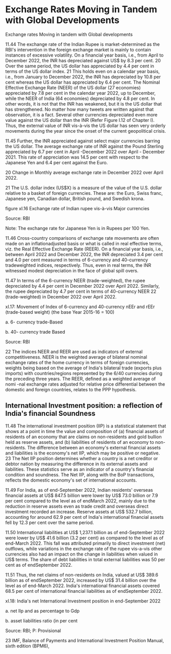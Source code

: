 # Exchange Rates Moving in Tandem with Global Developments

Exchange rates Moving in tandem with Global developments

11.44  The exchange rate of the Indian Rupee is market-determined as the RBI's intervention in the foreign exchange market is mainly to contain instances of excessive volatility. On a financial year basis, i.e., from  April to December 2022, the INR has depreciated against US$ by 8.3 per cent. 20 Over the same period, the US dollar has appreciated by 4.4 per cent in terms of the US dollar index. 21 This holds even on a calendar year basis, i.e., from January to December 2022, the INR has depreciated by 10.8 per cent whereas the US dollar has appreciated by 6.4 per cent. The Nominal Effective Exchange Rate  (NEER) of the US dollar (27 economies)  appreciated by 7.8  per cent in  the calendar year 2022, up to December, while the NEER of India (64 economies) depreciated by 4.8 per cent. In other words, it is not that the INR has weakened, but it is the US dollar that has strengthened. No matter how many tweets are written against that observation, it is a fact. Several other currencies depreciated even more value against the US dollar than the INR (Refer Figure I.12 of Chapter I). Thus, the external value of INR vis-à-vis the US dollar has seen very orderly movements during the year since the onset of the current geopolitical crisis.

11.45   Further, the INR appreciated against select major currencies barring the US dollar.  The average exchange rate of INR against the Pound Sterling appreciated by 6.7 per cent in April -December 2022 over April - December 2021. This rate of appreciation was 14.5 per cent with respect to the Japanese Yen and 6.4 per cent against the Euro.

20  Change in Monthly average exchange rate in December 2022 over April 2022.

21 The U.S. dollar index (US$X) is a measure of the value of the U.S. dollar relative to a basket of foreign currencies. These are: the Euro, Swiss franc, Japanese yen, Canadian dollar, British pound, and Swedish krona.

figure xI.16 Exchange rate of Indian rupee vis-à-vis Major currencies

<!-- image -->

Source: RBI

Note: The exchange rate for Japanese Yen is in Rupees per 100 Yen.

11.46  Cross-country comparisons of exchange rate movements are often made on an inflationadjusted basis or what is called in real effective terms, viz. the Real Effective Exchange Rate (REER).  On  a  financial  year  basis,  i.e.,  between April  2022  and  December  2022,  the  INR depreciated 3.4 per cent and 4.0 per cent measured in terms of 6-currency and 40-currency tradeweighted indices, respectively. Thus, even in real terms, the INR witnessed modest depreciation in the face of global spill overs.

11.47  In terms of the 6-currency NEER (trade-weighted), the rupee depreciated by 4.4 per cent in December 2022 over April 2022. Similarly, the rupee depreciated by 4.7 per cent in terms of 40-currency NEER 22   (trade-weighted) in December 2022 over April 2022.

xI.17: Movement of Index of 6-currency and 40-currency nEEr and rEEr (trade-based weight) (the base Year 2015-16 = 100)

a. 6- currency trade-Based

b. 40- currency trade Based

<!-- image -->

<!-- image -->

Source: RBI

22 The indices NEER and REER are used as indicators of external competitiveness. NEER is the weighted average of bilateral nominal exchange rates of the home currency in terms of foreign currencies, weights being based on the average of India's bilateral trade (exports plus imports) with countries/regions represented by the 6/40 currencies during the preceding three years. The REER, defined as a weighted average of nomi -nal exchange rates adjusted for relative price differential between the domestic and foreign countries, relates to the PPP hypothesis.

## International Investment position: a reflection of India's financial Soundness

11.48  The international investment position (IIP) is a statistical statement that shows at a point in time the value and composition of (a) financial assets of residents of an economy that are claims on non-residents and gold bullion held as reserve assets, and (b) liabilities of residents of an economy to non-residents. The difference between an economy's external financial assets and liabilities is the economy's net IIP, which may be positive or negative. 23 The Net IIP position determines whether a country is a net creditor or debtor nation by measuring the difference in its external assets and liabilities. These statistics serve as an indicator of a country's financial condition and soundness. The Net IIP, along with the BoP transactions, reflects the domestic economy's set of international accounts.

11.49  For India, as of end-September 2022, Indian residents' overseas financial assets at US$ 847.5 billion were lower by US$ 73.0 billion or 7.9 per cent compared to the level as of endMarch 2022, mainly due to the reduction in reserve assets even as trade credit and overseas direct  investment  recorded  an  increase.  Reserve  assets  at  US$  532.7  billion,  accounting  for around 62.9 per cent of India's international financial assets fell by 12.3 per cent over the same period.

11.50  International liabilities at US$ 1,237.1 billion as of end-September 2022 were lower by US$ 41.6 billion (3.2 per cent) as compared to the level as of end-March 2022. This fall was attributed primarily to direct investment (net) outflows, while variations in the exchange rate of the rupee vis-a-vis other currencies also had an impact on the change in liabilities when valued in US$ terms. The share of debt liabilities in total external liabilities was 50 per cent as of endSeptember 2022.

11.51  Thus, the net claims of non-residents on India, valued at US$ 389.6 billion as of endSeptember 2022, increased by US$ 31.4 billion over the level as of end-March 2022. India's international financial assets covered 68.5 per cent of international financial liabilities as of endSeptember 2022.

xI.18: India's net International Investment position in end-September 2022

a. net IIp and as percentage to Gdp

b. asset liabilities ratio (in per cent

<!-- image -->

<!-- image -->

Source: RBI; P: Provisional

23 IMF, Balance of Payments and International Investment Position Manual, sixth edition (BPM6),

##